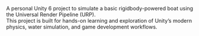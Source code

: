 A personal Unity 6 project to simulate a basic rigidbody-powered boat using the Universal Render Pipeline (URP).  
This project is built for hands-on learning and exploration of Unity’s modern physics, water simulation, and game development workflows.

